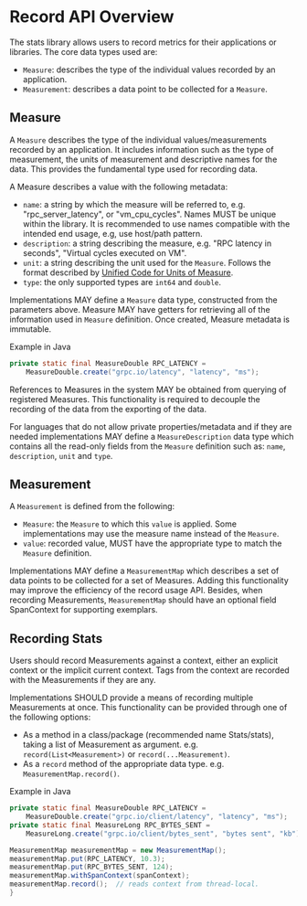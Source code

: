 # Record API Overview
The stats library allows users to record metrics for their applications or libraries. The core 
data types used are:
* `Measure`: describes the type of the individual values recorded by an application.
* `Measurement`: describes a data point to be collected for a `Measure`.

## Measure
A `Measure` describes the type of the individual values/measurements recorded by an application. It
includes information such as the type of measurement, the units of measurement and descriptive names
for the data. This provides the fundamental type used for recording data.

A Measure describes a value with the following metadata:
* `name`: a string by which the measure will be referred to, e.g. "rpc_server_latency", or
"vm_cpu_cycles". Names MUST be unique within the library. It is recommended to use names 
compatible with the intended end usage, e.g, use host/path pattern.
* `description`: a string describing the measure, e.g. "RPC latency in seconds", "Virtual cycles
executed on VM".
* `unit`: a string describing the unit used for the `Measure`. Follows the format described by
[Unified Code for Units of Measure](http://unitsofmeasure.org/ucum.html).
* `type`: the only supported types are `int64` and `double`.

Implementations MAY define a `Measure` data type, constructed from the parameters above. 
Measure MAY have getters for retrieving all of the information used in `Measure` definition. 
Once created, Measure metadata is immutable.

Example in Java
```java
private static final MeasureDouble RPC_LATENCY =
    MeasureDouble.create("grpc.io/latency", "latency", "ms");
```

References to Measures in the system MAY be obtained from querying of registered Measures. This
functionality is required to decouple the recording of the data from the exporting of the data.

For languages that do not allow private properties/metadata and if they are needed implementations 
MAY define a `MeasureDescription` data type which contains all the read-only fields from the
`Measure` definition such as: `name`, `description`, `unit` and `type`.

## Measurement
A `Measurement` is defined from the following:
* `Measure`: the `Measure` to which this `value` is applied. Some implementations may use the
measure name instead of the `Measure`.
* `value`: recorded value, MUST have the appropriate type to match the `Measure` definition.

Implementations MAY define a `MeasurementMap` which describes a set of data points to be collected
for a set of Measures. Adding this functionality may improve the efficiency of the record usage API.
Besides, when recording Measurements, `MeasurementMap` should have an optional field SpanContext for 
supporting exemplars.

## Recording Stats

Users should record Measurements against a context, either an explicit context or the implicit 
current context. Tags from the context are recorded with the Measurements if they are any.

Implementations SHOULD provide a means of recording multiple Measurements at once. This 
functionality can be provided through one of the following options:
* As a method in a class/package (recommended name Stats/stats), taking a list of Measurement as
argument. e.g. `record(List<Measurement>)` or `record(...Measurement)`.
* As a `record` method of the appropriate data type. e.g. `MeasurementMap.record()`.

Example in Java

```java
private static final MeasureDouble RPC_LATENCY =
    MeasureDouble.create("grpc.io/client/latency", "latency", "ms");
private static final MeasureLong RPC_BYTES_SENT =
    MeasureLong.create("grpc.io/client/bytes_sent", "bytes sent", "kb");

MeasurementMap measurementMap = new MeasurementMap();
measurementMap.put(RPC_LATENCY, 10.3);
measurementMap.put(RPC_BYTES_SENT, 124);
measurementMap.withSpanContext(spanContext);
measurementMap.record();  // reads context from thread-local.
}
```
